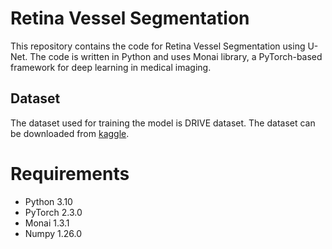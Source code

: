 # Retina Vessel Segmentation

This repository contains the code for Retina Vessel Segmentation using U-Net. 
The code is written in Python and uses Monai library, a PyTorch-based framework for deep learning in medical imaging.

## Dataset
The dataset used for training the model is DRIVE dataset. The dataset can be downloaded from [kaggle](https://www.kaggle.com/datasets/abdallahwagih/retina-blood-vessel).

# Requirements
- Python 3.10
- PyTorch 2.3.0
- Monai 1.3.1
- Numpy 1.26.0
